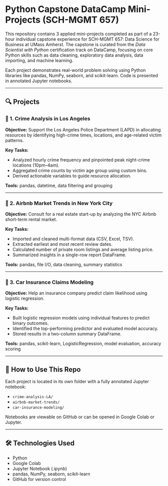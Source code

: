 # Python Capstone DataCamp Mini-Projects (SCH-MGMT 657)
This repository contains 3 applied mini-projects completed as part of a 23-hour individual capstone experience for SCH-MGMT 657: Data Science for Business at UMass Amherst. The capstone is curated from the *Data Scientist with Python* certification track on DataCamp, focusing on core Python skills such as data cleaning, exploratory data analysis, data importing, and machine learning.

Each project demonstrates real-world problem solving using Python libraries like pandas, NumPy, seaborn, and scikit-learn. Code is presented in annotated Jupyter notebooks.

---

## 🔍 Projects

### 📁 1. Crime Analysis in Los Angeles
**Objective:** Support the Los Angeles Police Department (LAPD) in allocating resources by identifying high-crime times, locations, and age-related victim patterns.

**Key Tasks:**
- Analyzed hourly crime frequency and pinpointed peak night-crime locations (10pm–4am).
- Aggregated crime counts by victim age group using custom bins.
- Derived actionable variables to guide resource allocation.

**Tools:** pandas, datetime, data filtering and grouping

---

### 📁 2. Airbnb Market Trends in New York City
**Objective:** Consult for a real estate start-up by analyzing the NYC Airbnb short-term rental market.

**Key Tasks:**
- Imported and cleaned multi-format data (CSV, Excel, TSV).
- Extracted earliest and most recent review dates.
- Calculated number of private room listings and average listing price.
- Summarized insights in a single-row report DataFrame.

**Tools:** pandas, file I/O, data cleaning, summary statistics

---

### 📁 3. Car Insurance Claims Modeling
**Objective:** Help an insurance company predict claim likelihood using logistic regression.

**Key Tasks:**
- Built logistic regression models using individual features to predict binary outcomes.
- Identified the top-performing predictor and evaluated model accuracy.
- Stored results in a two-column summary DataFrame.

**Tools:** pandas, scikit-learn, LogisticRegression, model evaluation, accuracy scoring

---

## 📂 How to Use This Repo
Each project is located in its own folder with a fully annotated Jupyter notebook:
- `crime-analysis-LA/`
- `airbnb-market-trends/`
- `car-insurance-modeling/`

Notebooks are viewable on GitHub or can be opened in Google Colab or Jupyter.

---

## 🛠️ Technologies Used
- Python
- Google Colab
- Jupyter Notebook (.ipynb)
- pandas, NumPy, seaborn, scikit-learn
- GitHub for version control
